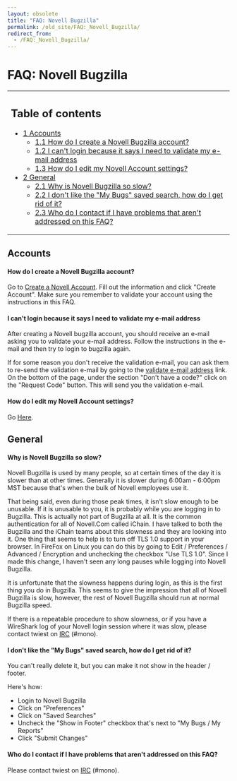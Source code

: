 ```yaml
---
layout: obsolete
title: "FAQ: Novell Bugzilla"
permalink: /old_site/FAQ:_Novell_Bugzilla/
redirect_from:
  - /FAQ:_Novell_Bugzilla/
---
```


FAQ: Novell Bugzilla
====================

<table>
<col width="100%" />
<tbody>
<tr class="odd">
<td align="left"><h2>Table of contents</h2>
<ul>
<li><a href="#Accounts">1 Accounts</a>
<ul>
<li><a href="#How_do_I_create_a_Novell_Bugzilla_account.3F">1.1 How do I create a Novell Bugzilla account?</a></li>
<li><a href="#I_can.27t_login_because_it_says_I_need_to_validate_my_e-mail_address">1.2 I can't login because it says I need to validate my e-mail address</a></li>
<li><a href="#How_do_I_edit_my_Novell_Account_settings.3F">1.3 How do I edit my Novell Account settings?</a></li>
</ul></li>
<li><a href="#General">2 General</a>
<ul>
<li><a href="#Why_is_Novell_Bugzilla_so_slow.3F">2.1 Why is Novell Bugzilla so slow?</a></li>
<li><a href="#I_don.27t_like_the_.22My_Bugs.22_saved_search.2C_how_do_I_get_rid_of_it.3F">2.2 I don't like the &quot;My Bugs&quot; saved search, how do I get rid of it?</a></li>
<li><a href="#Who_do_I_contact_if_I_have_problems_that_aren.27t_addressed_on_this_FAQ.3F">2.3 Who do I contact if I have problems that aren't addressed on this FAQ?</a></li>
</ul></li>
</ul></td>
</tr>
</tbody>
</table>

Accounts
--------

#### How do I create a Novell Bugzilla account?

Go to [Create a Novell Account](http://secure-www.novell.com/selfreg/jsp/createSimpleAccount.jsp?target=https%3A//bugzilla.novell.com/ichainlogin.cgi%3Ftarget%3Dindex.cgi%3FGoAheadAndLogIn%253D1). Fill out the information and click "Create Account". Make sure you remember to validate your account using the instructions in this FAQ.

#### I can't login because it says I need to validate my e-mail address

After creating a Novell bugzilla account, you should receive an e-mail asking you to validate your e-mail address. Follow the instructions in the e-mail and then try to login to bugzilla again.

If for some reason you don't receive the validation e-mail, you can ask them to re-send the validation e-mail by going to the [validate e-mail address](http://secure-www.novell.com/selfreg/jsp/protected/validateEmail.jsp) link. On the bottom of the page, under the section "Don't have a code?" click on the "Request Code" button. This will send you the validation e-mail.

#### How do I edit my Novell Account settings?

Go [Here](http://secure-www.novell.com/selfreg/jsp/protected/manageAccount.jsp).

General
-------

#### Why is Novell Bugzilla so slow?

Novell Bugzilla is used by many people, so at certain times of the day it is slower than at other times. Generally it is slower during 6:00am - 6:00pm MST because that's when the bulk of Novell employees use it.

That being said, even during those peak times, it isn't slow enough to be unusable. If it is unusable to you, it is probably while you are logging in to Bugzilla. This is actually not part of Bugzilla at all. It is the common authentication for all of Novell.Com called iChain. I have talked to both the Bugzilla and the iChain teams about this slowness and they are looking into it. One thing that seems to help is to turn off TLS 1.0 support in your browser. In FireFox on Linux you can do this by going to Edit / Preferences / Advanced / Encryption and unchecking the checkbox "Use TLS 1.0". Since I made this change, I haven't seen any long pauses while logging into Novell Bugzilla.

It is unfortunate that the slowness happens during login, as this is the first thing you do in Bugzilla. This seems to give the impression that all of Novell Bugzilla is slow, however, the rest of Novell Bugzilla should run at normal Bugzilla speed.

If there is a repeatable procedure to show slowness, or if you have a WireShark log of your Novell login session where it was slow, please contact twiest on [IRC]({{site.github.url}}/old_site/IRC "IRC") (\#mono).

#### I don't like the "My Bugs" saved search, how do I get rid of it?

You can't really delete it, but you can make it not show in the header / footer.

Here's how:

-   Login to Novell Bugzilla
-   Click on "Preferences"
-   Click on "Saved Searches"
-   Uncheck the "Show in Footer" checkbox that's next to "My Bugs / My Reports"
-   Click "Submit Changes"

#### Who do I contact if I have problems that aren't addressed on this FAQ?

Please contact twiest on [IRC]({{site.github.url}}/old_site/IRC "IRC") (\#mono).

